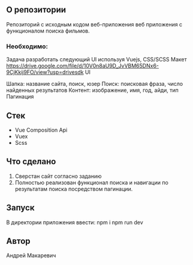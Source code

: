 ## О репозитории
Репозиторий с исходным кодом веб-приложения веб приложения с функционалом поиска фильмов.


### Необходимо:
Задача разработать следующий UI используя Vuejs, CSS/SCSS
Макет https://drive.google.com/file/d/10V0n8aU9D_JvVBM65DNx6-9CjKkij9FO/view?usp=drivesdk
UI

Шапка: название сайта, поиск, юзер
Поиск: поисковая фраза, число найденных результатов
Контент: изображение, имя, год, айди, тип
Пагинация

## Стек
- Vue Composition Api
- Vuex
- Scss

## Что сделано
1. Сверстан сайт согласно заданию
2. Полностью реализован функционал поиска и навигации по результатам поиска посредством пагинации.

## Запуск
В директории приложения ввести:
npm i
npm run dev
   
## Автор
Андрей Макаревич  
